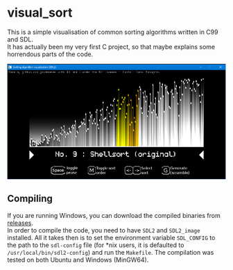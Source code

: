 # visual_sort
This is a simple visualisation of common sorting algorithms written in C99 and SDL.  
It has actually been my very first C project, so that maybe explains some horrendous parts of the code.

![Screenshot of the program](screenshot.png)

## Compiling
If you are running Windows, you can download the compiled binaries from [releases](../../releases).  
In order to compile the code, you need to have `SDL2` and `SDL2_image` installed. 
All it takes then is to set the environment variable `SDL_CONFIG` to the path to the `sdl-config` file (for *nix users, it is defaulted to `/usr/local/bin/sdl2-config`)
and run the `Makefile`. The compilation was tested on both Ubuntu and Windows (MinGW64).
